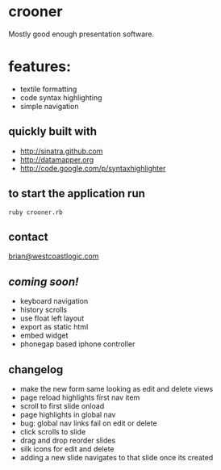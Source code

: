 crooner
===

Mostly good enough presentation software.

# features:

- textile formatting
- code syntax highlighting
- simple navigation

## quickly built with 

- http://sinatra.github.com
- http://datamapper.org
- http://code.google.com/p/syntaxhighlighter


## to start the application run

	ruby crooner.rb
	
## contact

brian@westcoastlogic.com	

## _coming soon!_

- keyboard navigation
- history scrolls
- use float left layout
- export as static html
- embed widget
- phonegap based iphone controller

## changelog

- make the new form same looking as edit and delete views
- page reload highlights first nav item
- scroll to first slide onload
- page highlights in global nav
- bug: global nav links fail on edit or delete 
- click scrolls to slide
- drag and drop reorder slides
- silk icons for edit and delete
- adding a new slide navigates to that slide once its created
